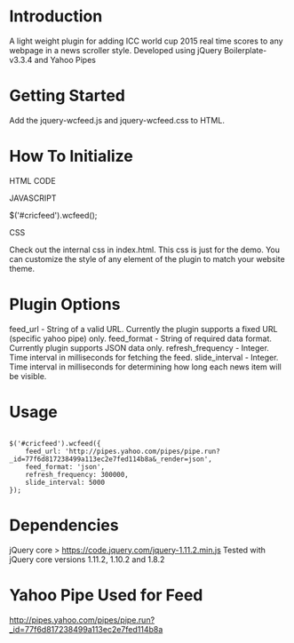 # Introduction
A light weight plugin for adding ICC world cup 2015 real time scores to any webpage in a news scroller style.
Developed using jQuery Boilerplate-v3.3.4 and Yahoo Pipes





# Getting Started
Add the jquery-wcfeed.js and jquery-wcfeed.css to HTML.





# How To Initialize

HTML CODE

<div id="cricfeed"></div>


JAVASCRIPT

$('#cricfeed').wcfeed();


CSS

Check out the internal css in index.html. This css is just for the demo. 
You can customize the style of any element of the plugin to match your website theme.





# Plugin Options
feed_url - String of a valid URL. Currently the plugin supports a fixed URL (specific yahoo pipe) only.
feed_format - String of required data format. Currently plugin supports JSON data only.
refresh_frequency - Integer. Time interval in milliseconds for fetching the feed.
slide_interval - Integer. Time interval in milliseconds for determining how long each news item will be visible.





# Usage
<code>
$('#cricfeed').wcfeed({
	feed_url: 'http://pipes.yahoo.com/pipes/pipe.run?_id=77f6d817238499a113ec2e7fed114b8a&_render=json',
	feed_format: 'json',
	refresh_frequency: 300000,
	slide_interval: 5000
});
</code>





# Dependencies
jQuery core > https://code.jquery.com/jquery-1.11.2.min.js
Tested with jQuery core versions 1.11.2, 1.10.2 and 1.8.2





# Yahoo Pipe Used for Feed
http://pipes.yahoo.com/pipes/pipe.run?_id=77f6d817238499a113ec2e7fed114b8a
